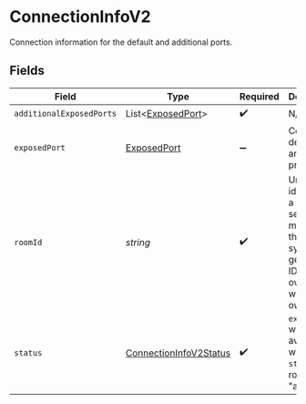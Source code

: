 # ConnectionInfoV2

Connection information for the default and additional ports.


## Fields

| Field                                                                                                            | Type                                                                                                             | Required                                                                                                         | Description                                                                                                      | Example                                                                                                          |
| ---------------------------------------------------------------------------------------------------------------- | ---------------------------------------------------------------------------------------------------------------- | ---------------------------------------------------------------------------------------------------------------- | ---------------------------------------------------------------------------------------------------------------- | ---------------------------------------------------------------------------------------------------------------- |
| `additionalExposedPorts`                                                                                         | List<[ExposedPort](../../models/shared/ExposedPort.md)>                                                          | :heavy_check_mark:                                                                                               | N/A                                                                                                              |                                                                                                                  |
| `exposedPort`                                                                                                    | [ExposedPort](../../models/shared/ExposedPort.md)                                                                | :heavy_minus_sign:                                                                                               | Connection details for an active process.                                                                        |                                                                                                                  |
| `roomId`                                                                                                         | *string*                                                                                                         | :heavy_check_mark:                                                                                               | Unique identifier to a game session or match. Use the default system generated ID or overwrite it with your own. | 2swovpy1fnunu                                                                                                    |
| `status`                                                                                                         | [ConnectionInfoV2Status](../../models/shared/ConnectionInfoV2Status.md)                                          | :heavy_check_mark:                                                                                               | `exposedPort` will only be available when the `status` of a room is "active".                                    | active                                                                                                           |